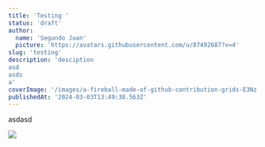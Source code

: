 ```yaml
---
title: 'Testing '
status: 'draft'
author:
  name: 'Segundo Juan'
  picture: 'https://avatars.githubusercontent.com/u/87492687?v=4'
slug: 'testing'
description: 'desciption 
asd
asds
a'
coverImage: '/images/a-fireball-made-of-github-contribution-grids-E3Nz.png'
publishedAt: '2024-03-03T13:49:38.563Z'
---
```


asdasd

![](/images/a-fireball-made-of-github-contribution-grids-c2Mz.png)
